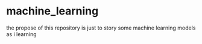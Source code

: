 # machine_learning
the propose of this repository is just to story some machine learning models as i learning
